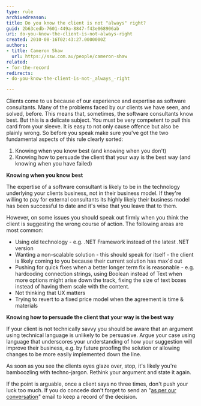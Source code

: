 ```yaml
---
type: rule
archivedreason: 
title: Do you know the client is not "always" right?
guid: 2b63cedb-7601-449a-8847-f43e068906ab
uri: do-you-know-the-client-is-not-always-right
created: 2010-08-16T02:43:27.0000000Z
authors:
- title: Cameron Shaw
  url: https://ssw.com.au/people/cameron-shaw
related:
- for-the-record
redirects: 
- do-you-know-the-client-is-not-_always_-right

---
```


Clients come to us because of our experience and expertise as software consultants. Many of the problems faced by our clients we have seen, and solved, before. This means that, sometimes, the software consultants know best. But this is a delicate subject. You must be very competent to pull this card from your sleeve. It is easy to not only cause offence but also be plainly wrong. So before you speak make sure you've got the two fundamental aspects of this rule clearly sorted:

1. Knowing when you know best (and knowing when you don't)
2. Knowing how to persuade the client that your way is the best way (and knowing when you have failed)


<!--endintro-->

**Knowing when you know best** 

 The expertise of a software consultant is likely to be in the technology underlying your clients business, not in their business model. If they're willing to pay for external consultants its highly likely their business model has been successful to date and it's wise that you leave that to them.

 However, on some issues you should speak out firmly when you think the client is suggesting the wrong course of action. The following areas are most common:

* Using old technology - e.g. .NET Framework instead of the latest .NET version
* Wanting a non-scalable solution - this should speak for itself - the client is likely coming to you because their current solution has max'd out
* Pushing for quick fixes when a better longer term fix is reasonable - e.g. hardcoding connection strings, using Boolean instead of Text when more options might arise down the track, fixing the size of text boxes instead of having them scale with the content.
* Not thinking that UX matters
* Trying to revert to a fixed price model when the agreement is time & materials


**Knowing how to persuade the client that your way is the best way** 

 If your client is not technically savvy you should be aware that an argument using technical language is unlikely to be persuasive. Argue your case using language that underscores your understanding of how your suggestion will improve their business, e.g. by future proofing the solution or allowing changes to be more easily implemented down the line.

 As soon as you see the clients eyes glaze over, stop, it's likely you're bamboozling with techno-jargon. Rethink your argument and state it again. 

 If the point is arguable, once a client says no three times, don't push your luck too much. If you do concede don't forget to send an "[as per our conversation](/do-you-send-＂as-per-our-conversation＂-emails)" email to keep a record of the decision.
